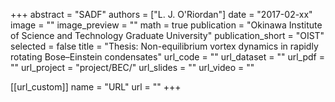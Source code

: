 +++
abstract = "SADF"
authors = ["L. J. O'Riordan"]
date = "2017-02-xx"
image = ""
image_preview = ""
math = true
publication = "Okinawa Institute of Science and Technology Graduate University"
publication_short = "OIST"
selected = false
title = "Thesis: Non-equilibrium vortex dynamics in rapidly rotating Bose–Einstein condensates"
url_code = ""
url_dataset = ""
url_pdf = ""
url_project = "project/BEC/"
url_slides = ""
url_video = ""

[[url_custom]]
name = "URL"
url = ""
+++
